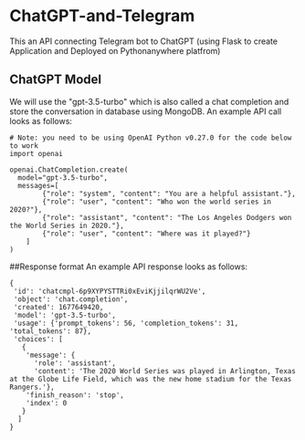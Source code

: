 # ChatGPT-and-Telegram
This an API connecting Telegram bot to ChatGPT (using Flask to create Application and Deployed on Pythonanywhere platfrom)
## ChatGPT Model
We will use the "gpt-3.5-turbo" which is also called a chat completion and store the conversation in database using MongoDB.
An example API call looks as follows:
```
# Note: you need to be using OpenAI Python v0.27.0 for the code below to work
import openai

openai.ChatCompletion.create(
  model="gpt-3.5-turbo",
  messages=[
        {"role": "system", "content": "You are a helpful assistant."},
        {"role": "user", "content": "Who won the world series in 2020?"},
        {"role": "assistant", "content": "The Los Angeles Dodgers won the World Series in 2020."},
        {"role": "user", "content": "Where was it played?"}
    ]
)
```
##Response format
An example API response looks as follows:
```
{
 'id': 'chatcmpl-6p9XYPYSTTRi0xEviKjjilqrWU2Ve',
 'object': 'chat.completion',
 'created': 1677649420,
 'model': 'gpt-3.5-turbo',
 'usage': {'prompt_tokens': 56, 'completion_tokens': 31, 'total_tokens': 87},
 'choices': [
   {
    'message': {
      'role': 'assistant',
      'content': 'The 2020 World Series was played in Arlington, Texas at the Globe Life Field, which was the new home stadium for the Texas Rangers.'},
    'finish_reason': 'stop',
    'index': 0
   }
  ]
}
```

